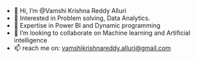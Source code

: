 - 👋 Hi, I’m @Vamshi Krishna Reddy Alluri
- 👀 Interested in Problem solving, Data Analytics.
- 🌱 Expertise in Power BI and Dynamic programming
- 💞️ I’m looking to collaborate on Machine learning and Artificial intelligence
- 📫 reach me on: vamshikrishnareddy.alluri@gmail.com

<!---
Vamshi213/onlinecodingplatform is a ✨ special ✨ repository because its `README.md` (this file) appears on your GitHub profile.
You can click the Preview link to take a look at your changes.
--->
